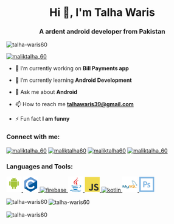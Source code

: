 
<h1 align="center">Hi 👋, I'm Talha Waris</h1>
<h3 align="center">A ardent android developer from Pakistan</h3>
<p align="left"> <img src="https://komarev.com/ghpvc/?username=talha-waris60&label=Profile%20views&color=0e75b6&style=flat" alt="talha-waris60" /> </p>

<p align="left"> <a href="https://twitter.com/maliktalha_60" target="blank"><img src="https://img.shields.io/twitter/follow/maliktalha_60?logo=twitter&style=for-the-badge" alt="maliktalha_60" /></a> </p>

- 🔭 I’m currently working on **Bill Payments app**

- 🌱 I’m currently learning **Android Development**

- 💬 Ask me about **Android**

- 📫 How to reach me **talhawaris39@gmail.com**

- ⚡ Fun fact **I am funny**

<h3 align="left">Connect with me:</h3>
<p align="left">
<a href="https://twitter.com/maliktalha_60" target="blank"><img align="center" src="https://raw.githubusercontent.com/rahuldkjain/github-profile-readme-generator/master/src/images/icons/Social/twitter.svg" alt="maliktalha_60" height="30" width="40" /></a>
<a href="https://linkedin.com/in/maliktalha60" target="blank"><img align="center" src="https://raw.githubusercontent.com/rahuldkjain/github-profile-readme-generator/master/src/images/icons/Social/linked-in-alt.svg" alt="maliktalha60" height="30" width="40" /></a>
<a href="https://fb.com/maliktalha60" target="blank"><img align="center" src="https://raw.githubusercontent.com/rahuldkjain/github-profile-readme-generator/master/src/images/icons/Social/facebook.svg" alt="maliktalha60" height="30" width="40" /></a>
<a href="https://instagram.com/maliktalha_60" target="blank"><img align="center" src="https://raw.githubusercontent.com/rahuldkjain/github-profile-readme-generator/master/src/images/icons/Social/instagram.svg" alt="maliktalha_60" height="30" width="40" /></a>
</p>

<h3 align="left">Languages and Tools:</h3>
<p align="left"> <a href="https://developer.android.com" target="_blank" rel="noreferrer"> <img src="https://raw.githubusercontent.com/devicons/devicon/master/icons/android/android-original-wordmark.svg" alt="android" width="40" height="40"/> </a> <a href="https://www.cprogramming.com/" target="_blank" rel="noreferrer"> <img src="https://raw.githubusercontent.com/devicons/devicon/master/icons/c/c-original.svg" alt="c" width="40" height="40"/> </a> <a href="https://firebase.google.com/" target="_blank" rel="noreferrer"> <img src="https://www.vectorlogo.zone/logos/firebase/firebase-icon.svg" alt="firebase" width="40" height="40"/> </a> <a href="https://www.java.com" target="_blank" rel="noreferrer"> <img src="https://raw.githubusercontent.com/devicons/devicon/master/icons/java/java-original.svg" alt="java" width="40" height="40"/> </a> <a href="https://developer.mozilla.org/en-US/docs/Web/JavaScript" target="_blank" rel="noreferrer"> <img src="https://raw.githubusercontent.com/devicons/devicon/master/icons/javascript/javascript-original.svg" alt="javascript" width="40" height="40"/> </a> <a href="https://kotlinlang.org" target="_blank" rel="noreferrer"> <img src="https://www.vectorlogo.zone/logos/kotlinlang/kotlinlang-icon.svg" alt="kotlin" width="40" height="40"/> </a> <a href="https://www.mysql.com/" target="_blank" rel="noreferrer"> <img src="https://raw.githubusercontent.com/devicons/devicon/master/icons/mysql/mysql-original-wordmark.svg" alt="mysql" width="40" height="40"/> </a> <a href="https://www.photoshop.com/en" target="_blank" rel="noreferrer"> <img src="https://raw.githubusercontent.com/devicons/devicon/master/icons/photoshop/photoshop-line.svg" alt="photoshop" width="40" height="40"/> </a> </p>

<p><img align="left" src="https://github-readme-stats.vercel.app/api/top-langs?username=talha-waris60&show_icons=true&locale=en&layout=compact" alt="talha-waris60" /></p>

<p>&nbsp;<img align="center" src="https://github-readme-stats.vercel.app/api?username=talha-waris60&show_icons=true&locale=en" alt="talha-waris60" /></p>

<p><img align="center" src="https://github-readme-streak-stats.herokuapp.com/?user=talha-waris60&" alt="talha-waris60" /></p>
